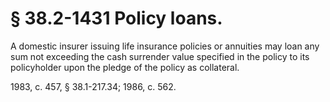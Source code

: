 # § 38.2-1431 Policy loans.

<p>A domestic insurer issuing life insurance policies or annuities may loan any sum not exceeding the cash surrender value specified in the policy to its policyholder upon the pledge of the policy as collateral.</p><p>1983, c. 457, § 38.1-217.34; 1986, c. 562.</p>